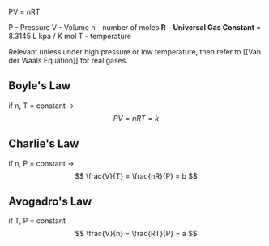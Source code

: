 PV = nRT

P - Pressure
V - Volume
n - number of moles
**R** - **Universal Gas Constant** = 8.3145 L kpa / K mol
T - temperature

Relevant unless under high pressure or low temperature, then refer to [[Van der Waals Equation]] for real gases.

## Boyle's Law
if n, T = constant -> $$ PV = nRT = k $$

## Charlie's Law
if n, P = constant -> $$ \frac{V}{T} = \frac{nR}{P} = b $$
## Avogadro's Law
if T, P = constant
$$ \frac{V}{n} = \frac{RT}{P} = a $$
